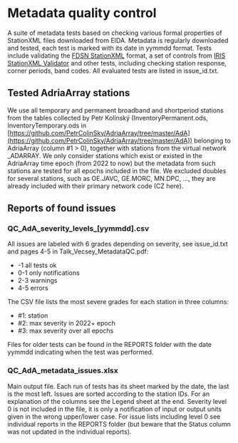# Metadata quality control

A suite of metadata tests based on checking various formal properties of StationXML files downloaded 
from EIDA. Metadata is regularly downloaded and tested, each test is marked with its date in yymmdd format. 
Tests include validating the [FDSN StationXML](http://fdsn.org/xml/station/) format, a set of 
controls from [IRIS StationXML Validator](https://github.com/iris-edu/stationxml-validator/wiki/StationXML-Validation-Rule-List) and other tests, including checking station response, corner periods, band codes. 
All evaluated tests are listed in issue_id.txt.

## Tested AdriaArray stations

We use all temporary and permanent broadband and shortperiod stations from the tables collected by Petr Kolínský 
(InventoryPermanent.ods, InventoryTemporary.ods in [https://github.com/PetrColinSky/AdriaArray/tree/master/AdA](https://github.com/PetrColinSky/AdriaArray/tree/master/AdA)) 
belonging to AdriaArray (column #1 > 0), together with stations from the virtual network _ADARRAY. We only consider 
stations which exist or existed in the AdriaArray time epoch (from 2022 to now) but the metadata from such stations 
are tested for all epochs included in the file. We excluded doubles for several stations, such as 
OE.JAVC, GE.MORC, MN.DPC, ..., they are already included with their primary network code (CZ here).

## Reports of found issues

### QC_AdA_severity_levels_[yymmdd].csv 
All issues are labeled with 6 grades depending on severity, see issue_id.txt and pages 4-5 in Talk_Vecsey_MetadataQC.pdf:
- -1 all tests ok
- 0-1 only notifications
- 2-3 warnings
- 4-5 errors

The CSV file lists the most severe grades for each station in three columns: 
- #1: station
- #2: max severity in 2022+ epoch
- #3: max severity over all epochs

Files for older tests can be found in the REPORTS folder with the date yymmdd indicating when the test was performed.

### QC_AdA_metadata_issues.xlsx
Main output file. Each run of tests has its sheet marked by the date, the last is the most left. Issues are 
sorted according to the station IDs. For an explanation of the columns see the Legend sheet at the end. 
Severity level 0 is not included in the file, it is only a notification of input or output units given 
in the wrong upper/lower case. For issue lists including level 0 see individual reports in the REPORTS folder 
(but beware that the Status column was not updated in the individual reports).
